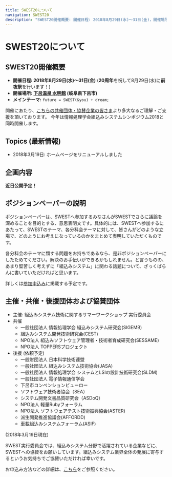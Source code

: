 ```yaml
---
title: SWEST20について
navigation: SWEST20
description: "SWEST20開催概要: 開催日程: 2018年8月29日(水)〜31日(金)，開催場所: 下呂温泉 水明館，メインテーマ:　future = SWEST(&you) + dream; 大学の研究者や学生、企業の技術者や管理者、その他、組込みシステムに関わる全ての人達が、徹底的に議論できる場を提供することを主な目的とした合宿型のワークショップです。"
---
```

# SWEST20について

## SWEST20開催概要

* **開催日程: 2018年8月29日(水)〜31日(金)** (**20周年**を祝して8月29日(水)に**前夜祭**を行います！)
* **開催場所: [下呂温泉 水明館](https://www.suimeikan.co.jp) (岐阜県下呂市)**
* **メインテーマ:** `future = SWEST(&you) + dream;`

開催にあたり、[こちらの共催団体・協賛企業の皆さま](#org)より多大なるご理解・ご支援を頂いております。
今年は情報処理学会組込みシステムシンポジウム2018と同時開催します。

## Topics (最新情報)

* 2018年3月19日: ホームページをリニューアルしました

## 企画内容

**近日公開予定！**

<!--
## 参加申し込み

**近日公開予定！**
-->

<!--
## セッション募集・テーマ募集

**近日公開予定！**
-->

## ポジションペーパーの説明

ポジションペーパーは、SWESTへ参加するみなさんがSWESTでさらに議論を深めることを目的とする、意思表明文です。具体的には、SWESTへ参加するにあたって、SWESTのテーマ、各分科会テーマに対して、皆さんがどのような立場で、どのようにお考えになっているのかをまとめて表明していただくものです。

各分科会のテーマに類する問題をお持ちであるなら、是非ポジションペーパーにしたためてください。解決のお手伝いができるかもしれません。と言うものの、あまり堅苦しく考えずに「組込みシステム」に関わる話題について、ざっくばらんに書いていただければと思います。

詳しくは[参加申込み](regist/)に掲載する予定です。

<a name="org"></a>

## 主催・共催・後援団体および協賛団体

* 主催: 組込みシステム技術に関するサマーワークショップ 実行委員会
* 共催
  * 一般社団法人 情報処理学会 組込みシステム研究会(SIGEMB)
  * 組込みシステム開発技術研究会(CEST)
  * NPO法人 組込みソフトウェア管理者・技術者育成研究会(SESSAME)
  * NPO法人 TOPPERSプロジェクト
* 後援 (依頼予定)
  * 一般財団法人 日本科学技術連盟
  * 一般社団法人 組込みシステム技術協会(JASA)
  * 一般社団法人 情報処理学会 システムとLSIの設計技術研究会(SLDM)
  * 一般社団法人 電子情報通信学会
  * 下呂市コンベンションビューロー
  * ソフトウェア技術者協会（SEA）
  * システム開発文書品質研究会（ASDoQ）
  * NPO法人 軽量Rubyフォーラム
  * NPO法人 ソフトウェアテスト技術振興協会(ASTER)
  * 派生開発推進協議会(AFFORDD)
  * 車載組込みシステムフォーラム(ASIF)
<!--
* 協賛企業(口数順／五十音順)
  -->

(2018年3月19日現在)

SWEST実行委員会では、組込みシステム分野で活躍されている企業などに、SWESTへの協賛をお願いしています。組込みシステム業界全体の発展に寄与するというお気持ちでご協賛いただければ幸いです。

お申込み方法などの詳細は、[こちら](../sponsor)をご参照ください。


